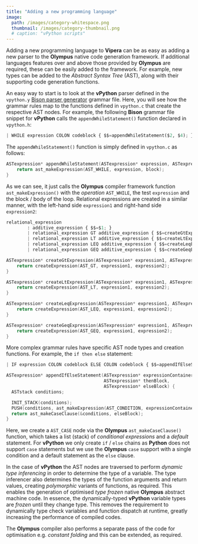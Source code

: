 ```yaml
---
title: "Adding a new programming language"
image: 
  path: /images/category-whitespace.png
  thumbnail: /images/category-thumbnail.png
  # caption: "vPython scripts"
---
```


Adding a new programming language to **Vipera** can be as easy as adding a new parser to the **Olympus** native code generation framework. If additional languages features over and above those provided by **Olympus** are required, these can be easily added to the framework. For example, new types can be added to the _Abstract Syntax Tree_ (AST), along with their supporting code generation functions. 

An easy way to start is to look at the **vPython** parser defined in the `vpython.y` [Bison parser generator](https://www.gnu.org/software/bison/) grammar file. Here, you will see how the grammar rules map to the functions defined in `vpython.c` that create the respective AST nodes. For example, the following **Bison** grammar file snippet for **vPython** calls the `appendWhileStatement()` function declared in `vpython.h`:

```python
| WHILE expression COLON codeblock { $$=appendWhileStatement($2, $4); } 
```
The `appendWhileStatement()` function is simply defined in `vpython.c` as follows:

```c
ASTexpression* appendWhileStatement(ASTexpression* expression, ASTexpression* block) {
	return ast_makeExpression(AST_WHILE, expression, block);
}
```
As we can see, it just calls the **Olympus** compiler framework function `ast_makeExpression()` with the _operation_ `AST_WHILE`, the test `expression` and the block / body of the loop. Relational expressions are created in a similar manner, with the left-hand side `expression1` and right-hand side `expression2`:

```python
relational_expression
        : additive_expression { $$=$1; }
        | relational_expression GT additive_expression { $$=createGtExpression($1, $3); }
        | relational_expression LT additive_expression { $$=createLtExpression($1, $3); }
        | relational_expression LEQ additive_expression { $$=createLeqExpression($1, $3); }
        | relational_expression GEQ additive_expression { $$=createGeqExpression($1, $3); }
```

```c
ASTexpression* createGtExpression(ASTexpression* expression1, ASTexpression* expression2) {
	return createExpression(AST_GT, expression1, expression2);
}

ASTexpression* createLtExpression(ASTexpression* expression1, ASTexpression* expression2) {
	return createExpression(AST_LT, expression1, expression2);
}

ASTexpression* createLeqExpression(ASTexpression* expression1, ASTexpression* expression2) {
	return createExpression(AST_LEQ, expression1, expression2);
}

ASTexpression* createGeqExpression(ASTexpression* expression1, ASTexpression* expression2) {
	return createExpression(AST_GEQ, expression1, expression2);
}
```

More complex grammar rules have specific AST node types and creation functions. For example, the `if then else` statement:

```python
| IF expression COLON codeblock ELSE COLON codeblock { $$=appendIfElseStatement($2, $4, $7); }
```

```c
ASTexpression* appendIfElseStatement(ASTexpression* expressionContainer, 
                                     ASTexpression* thenBlock, 
                                     ASTexpression* elseBlock) {
  ASTstack conditions;

  INIT_STACK(conditions);
  PUSH(conditions, ast_makeExpression(AST_CONDITION, expressionContainer, thenBlock)); 
  return ast_makeCaseClause(&conditions, elseBlock);
}
```

Here, we create a `AST_CASE` node via the **Olympus** `ast_makeCaseClause()` function, which takes a list (stack) of _conditional expressions_ and a _default_ statement. For **vPython** we only create `if` /  `else` chains as **Python** does not support `case` statements but we use the **Olympus** `case` support with a single condition and a default statement as the `else` clause.

In the case of **vPython** the AST nodes are traversed to perform _dynamic type inferencing_ in order to determine the type of a variable. The type inferencer also determines the types of the function arguments and return values, creating _polymorphic_ variants of functions, as required. This enables the generation of optimised _type frozen_ native **Olympus** abstract machine code. In essence, the dynamically-typed **vPython** variable types are _frozen_ until they change type. This removes the requirement to dynamically type check variables and function dispatch at runtime, greatly increasing the performance of compiled codes. 

The **Olympus** compiler also performs a separate pass of the code for optimisation e.g. _constant folding_ and this can be extended, as required.
 

